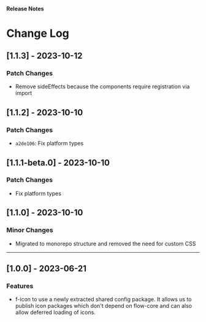 <h4 class="margin-btm-8">Release Notes</h4>


# Change Log

## [1.1.3] - 2023-10-12

### Patch Changes

- Remove sideEffects because the components require registration via import

## [1.1.2] - 2023-10-10

### Patch Changes

- `a2de106`: Fix platform types

## [1.1.1-beta.0] - 2023-10-10

### Patch Changes

- Fix platform types

## [1.1.0] - 2023-10-10

### Minor Changes

- Migrated to monorepo structure and removed the need for custom CSS
<hr class="margin-btm-32" />

## [1.0.0] - 2023-06-21

### Features

- f-icon to use a newly extracted shared config package. It allows us to publish icon packages which don't depend on flow-core and can also allow deferred loading of icons.
